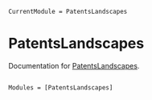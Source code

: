 ```@meta
CurrentModule = PatentsLandscapes
```

# PatentsLandscapes

Documentation for [PatentsLandscapes](https://github.com/Seitzal/PatentsLandscapes.jl).

```@index
```

```@autodocs
Modules = [PatentsLandscapes]
```
